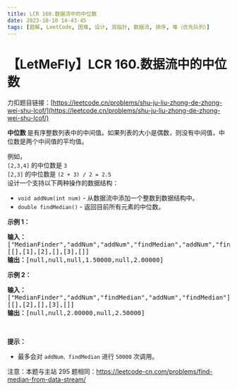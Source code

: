 ```yaml
---
title: LCR 160.数据流中的中位数
date: 2023-10-10 14-43-45
tags: [题解, LeetCode, 困难, 设计, 双指针, 数据流, 排序, 堆（优先队列）]
---
```


# 【LetMeFly】LCR 160.数据流中的中位数

力扣题目链接：[https://leetcode.cn/problems/shu-ju-liu-zhong-de-zhong-wei-shu-lcof/](https://leetcode.cn/problems/shu-ju-liu-zhong-de-zhong-wei-shu-lcof/)

<p><strong>中位数&nbsp;</strong>是有序整数列表中的中间值。如果列表的大小是偶数，则没有中间值，中位数是两个中间值的平均值。</p>

<p>例如，<br />
<code>[2,3,4]</code> 的中位数是 <code>3</code><br />
<code>[2,3]</code> 的中位数是 <code>(2 + 3) / 2 = 2.5</code><br />
设计一个支持以下两种操作的数据结构：</p>

<ul>
	<li><code>void addNum(int num)</code> - 从数据流中添加一个整数到数据结构中。</li>
	<li><code>double findMedian()</code> - 返回目前所有元素的中位数。</li>
</ul>

<p><strong>示例 1：</strong></p>

<pre>
<strong>输入：
</strong>["MedianFinder","addNum","addNum","findMedian","addNum","findMedian"]
[[],[1],[2],[],[3],[]]
<strong>输出：</strong>[null,null,null,1.50000,null,2.00000]
</pre>

<p><strong>示例 2：</strong></p>

<pre>
<strong>输入：
</strong>["MedianFinder","addNum","findMedian","addNum","findMedian"]
[[],[2],[],[3],[]]
<strong>输出：</strong>[null,null,2.00000,null,2.50000]</pre>

<p>&nbsp;</p>

<p><strong>提示：</strong></p>

<ul>
	<li>最多会对&nbsp;<code>addNum、findMedian</code> 进行&nbsp;<code>50000</code>&nbsp;次调用。</li>
</ul>

<p>注意：本题与主站 295 题相同：<a href="https://leetcode-cn.com/problems/find-median-from-data-stream/">https://leetcode-cn.com/problems/find-median-from-data-stream/</a></p>

<p>&nbsp;</p>


    